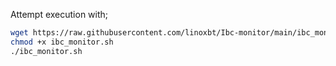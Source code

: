 Attempt execution with;
```bash
wget https://raw.githubusercontent.com/linoxbt/Ibc-monitor/main/ibc_monitor.sh -O ibc_monitor.sh
chmod +x ibc_monitor.sh
./ibc_monitor.sh
```
